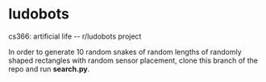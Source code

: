 # ludobots
cs366: artificial life -- r/ludobots project

In order to generate 10 random snakes of random lengths of randomly shaped rectangles with random sensor placement, clone this branch of the repo and run **search.py**. 
